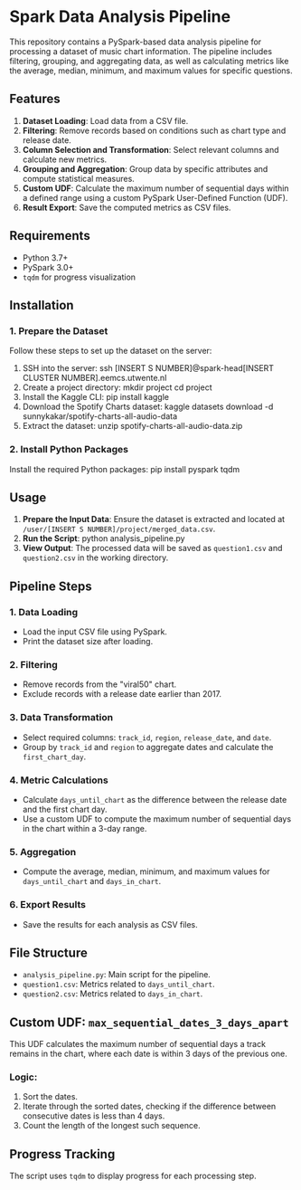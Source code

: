 # Spark Data Analysis Pipeline

This repository contains a PySpark-based data analysis pipeline for processing a dataset of music chart information. The pipeline includes filtering, grouping, and aggregating data, as well as calculating metrics like the average, median, minimum, and maximum values for specific questions.

## Features

1. **Dataset Loading**: Load data from a CSV file.
2. **Filtering**: Remove records based on conditions such as chart type and release date.
3. **Column Selection and Transformation**: Select relevant columns and calculate new metrics.
4. **Grouping and Aggregation**: Group data by specific attributes and compute statistical measures.
5. **Custom UDF**: Calculate the maximum number of sequential days within a defined range using a custom PySpark User-Defined Function (UDF).
6. **Result Export**: Save the computed metrics as CSV files.

## Requirements

- Python 3.7+
- PySpark 3.0+
- `tqdm` for progress visualization

## Installation

### 1. Prepare the Dataset

Follow these steps to set up the dataset on the server:

1. SSH into the server:
   ssh [INSERT S NUMBER]@spark-head[INSERT CLUSTER NUMBER].eemcs.utwente.nl
2. Create a project directory:
   mkdir project
   cd project
3. Install the Kaggle CLI:
   pip install kaggle
4. Download the Spotify Charts dataset:
   kaggle datasets download -d sunnykakar/spotify-charts-all-audio-data
5. Extract the dataset:
   unzip spotify-charts-all-audio-data.zip

### 2. Install Python Packages

Install the required Python packages:
   pip install pyspark tqdm

## Usage

1. **Prepare the Input Data**: Ensure the dataset is extracted and located at `/user/[INSERT S NUMBER]/project/merged_data.csv`.
2. **Run the Script**:
   python analysis_pipeline.py
3. **View Output**: The processed data will be saved as `question1.csv` and `question2.csv` in the working directory.

## Pipeline Steps

### 1. Data Loading
- Load the input CSV file using PySpark.
- Print the dataset size after loading.

### 2. Filtering
- Remove records from the "viral50" chart.
- Exclude records with a release date earlier than 2017.

### 3. Data Transformation
- Select required columns: `track_id`, `region`, `release_date`, and `date`.
- Group by `track_id` and `region` to aggregate dates and calculate the `first_chart_day`.

### 4. Metric Calculations
- Calculate `days_until_chart` as the difference between the release date and the first chart day.
- Use a custom UDF to compute the maximum number of sequential days in the chart within a 3-day range.

### 5. Aggregation
- Compute the average, median, minimum, and maximum values for `days_until_chart` and `days_in_chart`.

### 6. Export Results
- Save the results for each analysis as CSV files.

## File Structure

- `analysis_pipeline.py`: Main script for the pipeline.
- `question1.csv`: Metrics related to `days_until_chart`.
- `question2.csv`: Metrics related to `days_in_chart`.

## Custom UDF: `max_sequential_dates_3_days_apart`

This UDF calculates the maximum number of sequential days a track remains in the chart, where each date is within 3 days of the previous one.

### Logic:
1. Sort the dates.
2. Iterate through the sorted dates, checking if the difference between consecutive dates is less than 4 days.
3. Count the length of the longest such sequence.

## Progress Tracking

The script uses `tqdm` to display progress for each processing step.
